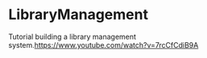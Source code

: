 # LibraryManagement
Tutorial building a library management system.https://www.youtube.com/watch?v=7rcCfCdiB9A

